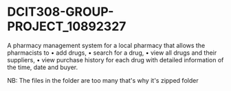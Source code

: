 # DCIT308-GROUP-PROJECT_10892327
A pharmacy management system for a local pharmacy that allows the pharmacists to 
•	add drugs, 
•	search for a drug, 
•	view all drugs and their suppliers, 
•	view purchase history for each drug with detailed information of the time, date and buyer. 

NB: The files in the folder are too many that's why it's zipped folder 

